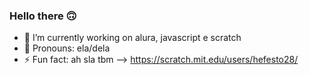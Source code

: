 ### Hello there 🙃

- 🔭 I’m currently working on alura, javascript e scratch
- 🪼 Pronouns: ela/dela
- ⚡ Fun fact: ah sla tbm
-->
https://scratch.mit.edu/users/hefesto28/
